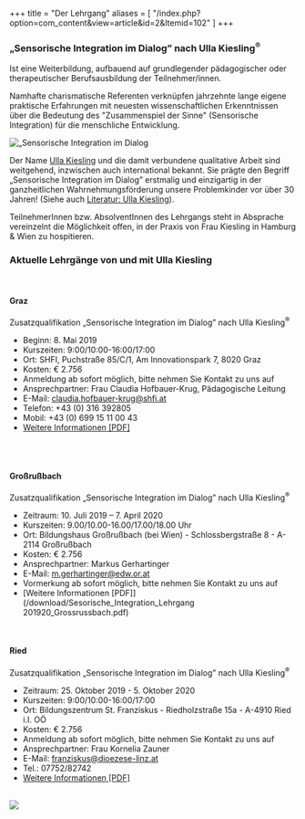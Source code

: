 +++
title = "Der Lehrgang"
aliases = [
  "/index.php?option=com_content&view=article&id=2&Itemid=102"
]
+++

<h3>„Sensorische Integration im Dialog” nach Ulla Kiesling<sup>®</sup></h3>

Ist eine Weiterbildung, aufbauend auf grundlegender pädagogischer oder therapeutischer Berufsausbildung der Teilnehmer/innen.

Namhafte charismatische Referenten verknüpfen jahrzehnte lange eigene praktische Erfahrungen mit neuesten wissenschaftlichen Erkenntnissen über die Bedeutung des "Zusammenspiel der Sinne" (Sensorische Integration) für die menschliche Entwicklung.

<div class="rounded-big">
  <img src="/si-1.jpg" alt="„Sensorische Integration im Dialog" nach Ulla Kiesling®" />
</div>

Der Name [Ulla Kiesling](/referentinnen/ulla-kiesling) und die damit verbundene qualitative Arbeit sind weitgehend, inzwischen auch international bekannt. Sie prägte den Begriff „Sensorische Integration im Dialog” erstmalig und einzigartig in der ganzheitlichen Wahrnehmungsförderung unsere Problemkinder vor über 30 Jahren! (Siehe auch [Literatur: Ulla Kiesling](/info/links#literatur)).

TeilnehmerInnen bzw. AbsolventInnen des Lehrgangs steht in Absprache vereinzelnt die Möglichkeit offen, in der Praxis von Frau Kiesling in Hamburg & Wien zu hospitieren.


### Aktuelle Lehrgänge von und mit Ulla Kiesling

<br>

#### Graz
Zusatzqualifikation „Sensorische Integration im Dialog” nach Ulla Kiesling<sup>®</sup>

- Beginn: 8. Mai 2019
- Kurszeiten: 9:00/10:00-16:00/17:00
- Ort: SHFI, Puchstraße 85/C/1, Am Innovationspark 7, 8020 Graz
- Kosten: € 2.756
- Anmeldung ab sofort möglich, bitte nehmen Sie Kontakt zu uns auf
- Ansprechpartner: Frau Claudia Hofbauer-Krug, Pädagogische Leitung
- E-Mail: [claudia.hofbauer-krug@shfi.at](mailto:claudia.hofbauer-krug@shfi.at)
- Telefon: +43 (0) 316 392805
- Mobil: +43 (0) 699 15 11 00 43
- [Weitere Informationen [PDF]](/download/SI-Folder-Graz-2019.pdf)

<br /><br />


#### Großrußbach
Zusatzqualifikation „Sensorische Integration im Dialog” nach Ulla Kiesling<sup>®</sup>

- Zeitraum: 10. Juli 2019 – 7. April 2020
- Kurszeiten: 9.00/10.00-16.00/17.00/18.00 Uhr
- Ort: Bildungshaus Großrußbach (bei Wien) - Schlossbergstraße 8 - A-2114 Großrußbach
- Kosten: € 2.756
- Ansprechpartner: Markus Gerhartinger
- E-Mail: [m.gerhartinger@edw.or.at](mailto:m.gerhartinger@edw.or.at)
- Vormerkung ab sofort möglich, bitte nehmen Sie Kontakt zu uns auf
- [Weitere Informationen [PDF]](/download/Sesorische_Integration_Lehrgang 201920_Grossrussbach.pdf)


<br>


#### Ried
Zusatzqualifikation „Sensorische Integration im Dialog” nach Ulla Kiesling<sup>®</sup>

- Zeitraum: 25. Oktober 2019 - 5. Oktober 2020
- Kurszeiten: 9:00/10:00-16:00/17:00
- Ort: Bildungszentrum St. Franziskus - Riedholzstraße 15a - A-4910 Ried i.I. OÖ
- Kosten: € 2.756
- Anmeldung ab sofort möglich, bitte nehmen Sie Kontakt zu uns auf
- Ansprechpartner: Frau Kornelia Zauner
- E-Mail: [franziskus@dioezese-linz.at](mailto:franziskus@dioezese-linz.at)
- Tel.: 07752/82742
- [Weitere Informationen [PDF]](/download/SI-Folder-Ried-2019-20.pdf)

<br>

<img class="photo-big" src="/ulla-kiesling-praxis/ulla-kiesling-praxis-5.jpg" />
